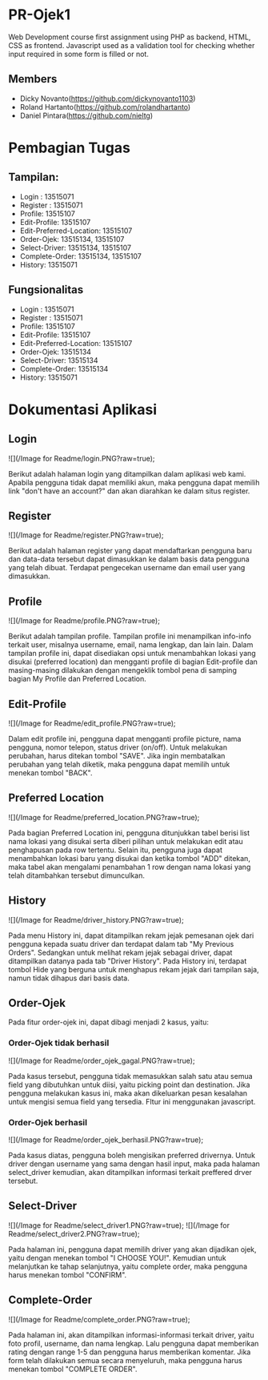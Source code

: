 # PR-Ojek1
Web Development course first assignment using PHP as backend, HTML, CSS as frontend. Javascript used as a validation tool for checking whether input required in some form is filled or not.
## Members
* Dicky Novanto(https://github.com/dickynovanto1103)
* Roland Hartanto(https://github.com/rolandhartanto)
* Daniel Pintara(https://github.com/nieltg)

# Pembagian Tugas
## Tampilan:

- Login : 13515071
- Register : 13515071
- Profile: 13515107
- Edit-Profile: 13515107
- Edit-Preferred-Location: 13515107
- Order-Ojek: 13515134, 13515107
- Select-Driver: 13515134, 13515107
- Complete-Order: 13515134, 13515107
- History: 13515071


## Fungsionalitas


- Login : 13515071
- Register : 13515071
- Profile: 13515107
- Edit-Profile: 13515107
- Edit-Preferred-Location: 13515107
- Order-Ojek: 13515134
- Select-Driver: 13515134
- Complete-Order: 13515134
- History: 13515071

# Dokumentasi Aplikasi
## Login

![](/Image for Readme/login.PNG?raw=true);

Berikut adalah halaman login yang ditampilkan dalam aplikasi web kami. Apabila pengguna tidak dapat memiliki akun, maka pengguna dapat memilih link "don't have an account?" dan akan diarahkan ke dalam situs register.

## Register

![](/Image for Readme/register.PNG?raw=true);

Berikut adalah halaman register yang dapat mendaftarkan pengguna baru dan data-data tersebut dapat dimasukkan ke dalam basis data pengguna yang telah dibuat.
Terdapat pengecekan username dan email user yang dimasukkan.

## Profile

![](/Image for Readme/profile.PNG?raw=true);

Berikut adalah tampilan profile. Tampilan profile ini menampilkan info-info terkait user, misalnya username, email, nama lengkap, dan lain lain. 
Dalam tampilan profile ini, dapat disediakan opsi untuk menambahkan lokasi yang disukai (preferred location) dan mengganti profile di bagian Edit-profile dan masing-masing dilakukan dengan mengeklik tombol pena di samping bagian My Profile dan Preferred Location.

## Edit-Profile
![](/Image for Readme/edit_profile.PNG?raw=true);

Dalam edit profile ini, pengguna dapat mengganti profile picture, nama pengguna, nomor telepon, status driver (on/off). Untuk melakukan perubahan, harus ditekan tombol "SAVE".
Jika ingin membatalkan perubahan yang telah diketik, maka pengguna dapat memilih untuk menekan tombol "BACK".

## Preferred Location

![](/Image for Readme/preferred_location.PNG?raw=true);

Pada bagian Preferred Location ini, pengguna ditunjukkan tabel berisi list nama lokasi yang disukai serta diberi pilihan untuk melakukan edit atau penghapusan pada row tertentu.
Selain itu, pengguna juga dapat menambahkan lokasi baru yang disukai dan ketika tombol "ADD" ditekan, maka tabel akan mengalami penambahan 1 row dengan nama lokasi yang telah ditambahkan tersebut dimunculkan.

## History

![](/Image for Readme/driver_history.PNG?raw=true);

Pada menu History ini, dapat ditampilkan rekam jejak pemesanan ojek dari pengguna kepada suatu driver dan terdapat dalam tab "My Previous Orders".
Sedangkan untuk melihat rekam jejak sebagai driver, dapat ditampilkan datanya pada tab "Driver History". Pada History ini, terdapat tombol Hide yang berguna untuk menghapus rekam jejak dari tampilan saja, namun tidak dihapus dari basis data.

## Order-Ojek

Pada fitur order-ojek ini, dapat dibagi menjadi 2 kasus, yaitu:

### Order-Ojek tidak berhasil

![](/Image for Readme/order_ojek_gagal.PNG?raw=true);

Pada kasus tersebut, pengguna tidak memasukkan salah satu atau semua field yang dibutuhkan untuk diisi, yaitu picking point dan destination. 
Jika pengguna melakukan kasus ini, maka akan dikeluarkan pesan kesalahan untuk mengisi semua field yang tersedia. FItur ini menggunakan javascript.

### Order-Ojek berhasil

![](/Image for Readme/order_ojek_berhasil.PNG?raw=true);

Pada kasus diatas, pengguna boleh mengisikan preferred drivernya. 
Untuk driver dengan username yang sama dengan hasil input, maka pada halaman select_driver kemudian, akan ditampilkan informasi terkait preffered drver tersebut.

## Select-Driver

![](/Image for Readme/select_driver1.PNG?raw=true);
![](/Image for Readme/select_driver2.PNG?raw=true);

Pada halaman ini, pengguna dapat memilih driver yang akan dijadikan ojek, yaitu dengan menekan tombol "I CHOOSE YOU!".
Kemudian untuk melanjutkan ke tahap selanjutnya, yaitu complete order, maka pengguna harus menekan tombol "CONFIRM".

## Complete-Order

![](/Image for Readme/complete_order.PNG?raw=true);

Pada halaman ini, akan ditampilkan informasi-informasi terkait driver, yaitu foto profil, username, dan nama lengkap. Lalu pengguna dapat memberikan rating dengan range 1-5 dan pengguna harus memberikan komentar.
Jika form telah dilakukan semua secara menyeluruh, maka pengguna harus menekan tombol "COMPLETE ORDER".

